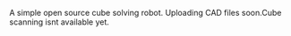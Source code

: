 A simple open source cube solving robot. Uploading CAD files soon.Cube scanning isnt available yet.
